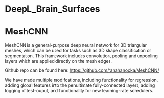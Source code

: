 # DeepL_Brain_Surfaces
# MeshCNN

MeshCNN is a general-purpose deep neural network for 3D triangular meshes, which can be used for tasks such as 3D shape classification or segmentation. 
This framework includes convolution, pooling and unpooling layers which are applied directly on the mesh edges.

Github repo can be found here: https://github.com/ranahanocka/MeshCNN/

We have made multiple modifcations, including functionality for regression, adding global features into the penultimate fully-connected layers, adding logging of test-ouput, and functionality for new learning-rate schedulers. 
